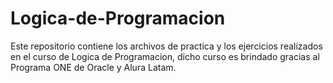 # Logica-de-Programacion

Este repositorio contiene los archivos de practica y los ejercicios realizados en el curso de Logica de Programacion, dicho curso es brindado gracias al Programa ONE de Oracle y Alura Latam.
